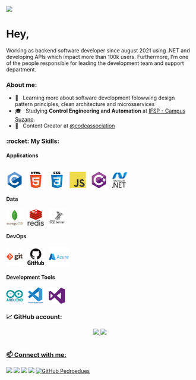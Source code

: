 
![](https://komarev.com/ghpvc/?username=pedroedues&color=006bed)

<h1> Hey,</h1>
<p> 
  Working as backend software developer since august 2021 using .NET and developing APIs which impact more than 100k users. Furthermore, I’m one of the people  responsible for leading the development team and support department.
</p> 
<h3> About me:</h3>

- 🤔 &nbsp; Learning more about software development folowwing design pattern principles, clean architecture and microsservices
- 🎓 &nbsp; Studying **Control Engineering and Automation** at <a href="http://szn.ifsp.edu.br/portal2/">IFSP - Campus Suzano</a>.
- :rocket: &nbsp; Content Creator at <a href="https://www.instagram.com/codeassociation/">@codeassociation</a>

<h3>:rocket:&nbsp;My Skills: </h3>
<h4>Applications</h4>
<div style="display: inline_block;"><br>
  <img align="center" alt="C" height="45"  src="https://raw.githubusercontent.com/devicons/devicon/master/icons/c/c-original.svg">&nbsp;&nbsp;
  <img align="center" alt="HTML" height="45" src="https://raw.githubusercontent.com/devicons/devicon/master/icons/html5/html5-original-wordmark.svg">&nbsp;&nbsp;
  <img align="center" alt="CSS" height="45" src="https://raw.githubusercontent.com/devicons/devicon/master/icons/css3/css3-original-wordmark.svg">&nbsp;&nbsp;
  <img align="center" alt="Js" height="45" src="https://raw.githubusercontent.com/devicons/devicon/9f4f5cdb393299a81125eb5127929ea7bfe42889/icons/javascript/javascript-original.svg">&nbsp;&nbsp;
  <img align="center" alt="C#" height="45" src="https://github.com/devicons/devicon/blob/master/icons/csharp/csharp-original.svg">&nbsp;&nbsp;
  <img align="center" alt="dot-net" height="45" src="https://github.com/devicons/devicon/blob/master/icons/dot-net/dot-net-original-wordmark.svg">&nbsp;&nbsp;
  </div>
  
<h4>Data</h4>
<div style="display: inline_block">
  <img align="center" alt="mongodb" height="45" src="https://github.com/devicons/devicon/blob/master/icons/mongodb/mongodb-original-wordmark.svg">&nbsp;&nbsp;
  <img align="center" alt="Redis" height="45" src="https://github.com/devicons/devicon/blob/master/icons/redis/redis-original-wordmark.svg">&nbsp;&nbsp;
  <img align="center" alt="SQL-Server" height="45" src="https://github.com/devicons/devicon/blob/master/icons/microsoftsqlserver/microsoftsqlserver-plain-wordmark.svg">&nbsp;&nbsp;
</div>


<h4>DevOps</h4>
  <div>
    <img align="center" alt="GIT" height="45" src="https://github.com/devicons/devicon/blob/master/icons/git/git-original-wordmark.svg">&nbsp;&nbsp;
    <img align="center" alt="GITHUB" height="45" src="https://github.com/devicons/devicon/blob/master/icons/github/github-original-wordmark.svg">&nbsp;&nbsp;
    <img align="center" alt="AZURE-DEVOPS" height="55" src="https://github.com/devicons/devicon/blob/master/icons/azure/azure-original-wordmark.svg">&nbsp;&nbsp;
  </div>

<h4>Development Tools</h4>
  <div>
    <img align="center" alt="VISUAL-STUDIO" height="45" src="https://github.com/devicons/devicon/blob/master/icons/arduino/arduino-original-wordmark.svg">&nbsp;&nbsp;
    <img align="center" alt="VISUAL-STUDIO-CODE" height="45" src="https://github.com/devicons/devicon/blob/master/icons/vscode/vscode-original-wordmark.svg">&nbsp;&nbsp;
    <img align="center" alt="ARDUINO" height="45" src="https://github.com/devicons/devicon/blob/master/icons/visualstudio/visualstudio-plain.svg">&nbsp;&nbsp;
  </div>

<h3>📈 GitHub account: </h3>
<div align="center">
  <a href="https://github.com/pedroedues">
  <img height="180em" src="https://github-readme-stats.vercel.app/api?username=pedroedues&theme=chartreuse-dark&show_icons=true" />
  <img height="180em" src="https://github-readme-stats.vercel.app/api/top-langs/?username=pedroedues&layout=compact&langs_count=7&theme=chartreuse-dark"/>
</div>
<br>

<h3>📫&nbsp;Connect with me:</h3> 


<a href="https://instagram.com/codeassociation" target="_blank"><img src="https://img.shields.io/badge/-Instagram-%23E4405F?style=for-the-badge&logo=instagram&logoColor=white" target="_blank"></a>
 <a href="https://discord.gg/FpkTemneZF" target="_blank"><img src="https://img.shields.io/badge/Discord-7289DA?style=for-the-badge&logo=discord&logoColor=white" target="_blank"></a> 
  <a href = "mailto:espedrosantos@gmail.com"><img src="https://img.shields.io/badge/-Gmail-c5221e?style=for-the-badge&logo=Gmail&logoColor=white&link=mailto:espedrosantos@gmail.com" target="_blank"></a>
  <a href="https://www.linkedin.com/in/pedro-eduardo/" target="_blank"><img src="https://img.shields.io/badge/-LinkedIn-%230077B5?style=for-the-badge&logo=linkedin&logoColor=white" target="_blank"></a>
  [![GitHub Pedroedues]( https://img.shields.io/github/followers/pedroedues?label=follow&style=for-the-badge&logo=github)](https://github.com/pedroedues)
